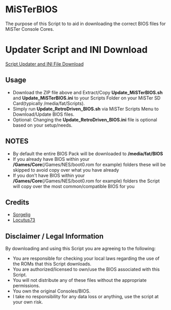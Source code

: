 # MiSTerBIOS
The purpose of this Script to to aid in downloading the correct BIOS files for MiSTer Console Cores.

# Updater Script and INI Download

<a href="https://github.com/RetroDriven/MiSTerBIOS/releases/download/1.0/RetroDriven_MiSTerBIOS_v1.1.zip"> Script Updater and INI File Download </a>

## Usage ##
* Download the ZIP file above and Extract/Copy <b>Update_MiSTerBIOS.sh</b> and <b>Update_MiSTerBIOS.ini</b> to your Scripts Folder on your MiSTer SD Card(typically /media/fat/Scripts).
* Simply run <b>Update_RetroDriven_BIOS.sh</b> via MiSTer Scripts Menu to Download/Update BIOS files.
* Optional: Changing the <b>Update_RetroDriven_BIOS.ini</b> file is optional based on your setup/needs.

## NOTES ##
* By default the entire BIOS Pack will be downloaded to <b>/media/fat/BIOS</b>
* If you already have BIOS within your <b>/Games/Core</b>(/Games/NES/boot0.rom for example) folders these will be skipped to avoid copy over what you have already
* If you don't have BIOS within your <b>/Games/Core</b>(/Games/NES/boot0.rom for example) folders the Script will copy over the most common/compatible BIOS for you

## Credits ##
* <a href="https://github.com/MiSTer-devel/Main_MiSTer/wiki">Sorgelig</a>
* <a href="https://github.com/Locutus73">Locutus73</a>

## Disclaimer / Legal Information
By downloading and using this Script you are agreeing to the following:

* You are responsible for checking your local laws regarding the use of the ROMs that this Script downloads.
* You are authorized/licensed to own/use the BIOS associated with this Script.
* You will not distribute any of these files without the appropriate permissions.
* You own the original Consoles/BIOS.
* I take no responsibility for any data loss or anything, use the script at your own risk.
